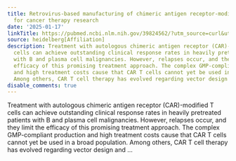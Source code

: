 ```yaml
---
title: Retrovirus-based manufacturing of chimeric antigen receptor-modified T cells
  for cancer therapy research
date: '2025-01-17'
linkTitle: https://pubmed.ncbi.nlm.nih.gov/39824562/?utm_source=curl&utm_medium=rss&utm_campaign=pubmed-2&utm_content=1FakS-2QOkCT8HsMOQP1bCRQ4YzyumYOmxmF0moLsQ3dFB1E9V&fc=20220326224207&ff=20250118170356&v=2.18.0.post9+e462414
source: heidelberg[Affiliation]
description: Treatment with autologous chimeric antigen receptor (CAR)-modified T
  cells can achieve outstanding clinical response rates in heavily pretreated patients
  with B and plasma cell malignancies. However, relapses occur, and they limit the
  efficacy of this promising treatment approach. The complex GMP-compliant production
  and high treatment costs cause that CAR T cells cannot yet be used in a broad population.
  Among others, CAR T cell therapy has evolved regarding vector design and ...
disable_comments: true
---
```

Treatment with autologous chimeric antigen receptor (CAR)-modified T cells can achieve outstanding clinical response rates in heavily pretreated patients with B and plasma cell malignancies. However, relapses occur, and they limit the efficacy of this promising treatment approach. The complex GMP-compliant production and high treatment costs cause that CAR T cells cannot yet be used in a broad population. Among others, CAR T cell therapy has evolved regarding vector design and ...